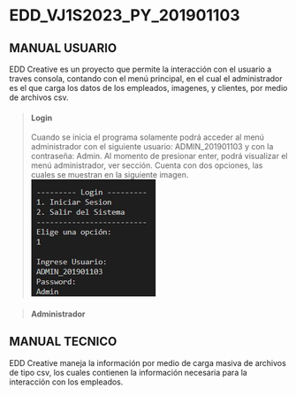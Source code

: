 # EDD_VJ1S2023_PY_201901103

## **MANUAL USUARIO**

EDD Creative es un proyecto que permite la interacción con el usuario a traves consola, contando con el menú principal, en el cual el administrador es el que carga los datos de los empleados, imagenes, y clientes, por medio de archivos csv.

> #### Login
>
> Cuando se inicia el programa solamente podrá acceder al menú administrador con el siguiente usuario: ADMIN_201901103 y con la contraseña: Admin.
> Al momento de presionar enter, podrá visualizar el menú administrador, ver sección.
> Cuenta con dos opciones, las cuales se muestran en la siguiente imagen.
> ![menu login!](imgManuales\login.jpg)
>

> #### Administrador

## **MANUAL TECNICO**

EDD Creative maneja la información por medio de carga masiva de archivos de tipo csv, los cuales contienen la información necesaria para la interacción con los empleados.



